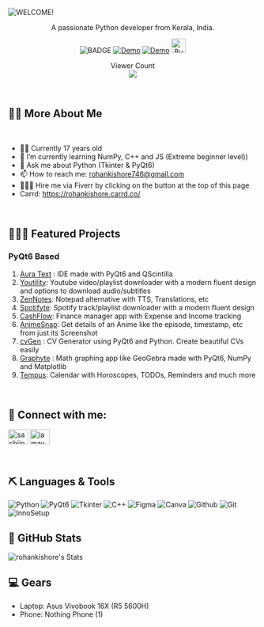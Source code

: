 ![WELCOME!](https://github.com/rohankishore/rohankishore/assets/109947257/f50a5315-5380-4777-b7a8-0184aaa79897)
<p align ="center">A passionate Python developer from Kerala, India. </p>

<div align="center">
    
  ![BADGE](https://img.shields.io/badge/Python-%23f7d100.svg?style=for-the-badge&logo=Python&logoColor=white)
  <a href="https://www.fiverr.com/rohancodespy/">![Demo](https://img.shields.io/badge/fiverr-1DBF73?style=for-the-badge&logo=fiverr&logoColor=white)</a>
  <a href="https://twitter.com/Aura_Text">![Demo](https://img.shields.io/badge/Twitter-%23040404.svg?style=for-the-badge&logo=X&logoColor=white)</a>
  <a href='https://ko-fi.com/V7V7QZ7GS' target='_blank'><img height='36' style='border:0px;height:29px;' src='https://storage.ko-fi.com/cdn/kofi5.png?v=3' border='0' alt='Buy Me a Coffee at ko-fi.com' /></a>
 
</div> 


<p align="center"> 
  Viewer Count<br>
  <img src="https://profile-counter.glitch.me/rohankishore/count.svg" />
</p>

<br>

## 👋🏻 More About Me

<br>

- 🙋‍♂️ Currently 17 years old
- 🌱 I’m currently learning NumPy, C++ and JS (Extreme beginner level))
- 💬 Ask me about Python (Tkinter & PyQt6)
- 📫 How to reach me: rohankishore746@gmail.com
- 🧑🏼‍💻 Hire me via Fiverr by clicking on the button at the top of this page
- Carrd: https://rohankishore.carrd.co/


<br>

## 🧑🏻‍💻 Featured Projects
### PyQt6 Based 
1. [Aura Text](https://github.com/rohankishore/Aura-Text) : IDE made with PyQt6 and QScintilla
2. [Youtility](https://github.com/rohankishore/Youtility): Youtube video/playlist downloader with a modern fluent design and options to download audio/subtitles
3. [ZenNotes](https://github.com/rohankishore/ZenNotes): Notepad alternative with TTS, Translations, etc
4. [Spotifyte](https://github.com/rohankishore/Spotifyte): Spotify track/playlist downloader with a modern fluent design
5. [CashFlow](https://github.com/rohankishore/CashFlow): Finance manager app with Expense and Income tracking
6. [AnimeSnap](https://github.com/rohankishore/AnimeSnap): Get details of an Anime like the episode, timestamp, etc from just its Screenshot
7. [cvGen](https://github.com/rohankishore/cvGen) : CV Generator using PyQt6 and Python. Create beautiful CVs easily
8. [Graphyte](https://github.com/rohankishore/Graphyte) : Math graphing app like GeoGebra made with PyQt6, NumPy and Matplotlib
9. [Tempus](https://github.com/rohankishore/Tempus): Calendar with Horoscopes, TODOs, Reminders and much more
<br>

## 🤝 Connect with me:
<p align="left">
<a href="https://twitter.com/Aura_Text" target="blank"><img align="center" src="https://raw.githubusercontent.com/rahuldkjain/github-profile-readme-generator/master/src/images/icons/Social/twitter.svg" alt="sachiinamoo" height="30" width="40" /></a>
<a href="https://instagram.com/_.j0ps" target="blank"><img align="center" src="https://raw.githubusercontent.com/rahuldkjain/github-profile-readme-generator/master/src/images/icons/Social/instagram.svg" alt="iamavgail._" height="30" width="40" /></a>

</p>

<br>


## ⛏️ Languages & Tools

![Python](https://img.shields.io/badge/python-3670A0?style=for-the-badge&logo=python&logoColor=ffdd54)
![PyQt6](https://img.shields.io/badge/Pyqt6-%2319a463.svg?style=for-the-badge&logo=PyQt6&logoColor=white)
![Tkinter](https://img.shields.io/badge/Tkinter-%2313233a.svg?style=for-the-badge&logo=Tkinter&logoColor=white)
![C++](https://img.shields.io/badge/c++-%2300599C.svg?style=for-the-badge&logo=c%2B%2B&logoColor=white)
![Figma](https://img.shields.io/badge/figma-%23F24E1E.svg?style=for-the-badge&logo=figma&logoColor=white)
![Canva](https://img.shields.io/badge/Canva-%2300C4CC.svg?style=for-the-badge&logo=Canva&logoColor=white)
![Github](https://img.shields.io/badge/GitHub-%231b1b1b.svg?style=for-the-badge&logo=GitHub&logoColor=white)
![Git](https://img.shields.io/badge/Git-%23b22d47.svg?style=for-the-badge&logo=Gitb&logoColor=white)
![InnoSetup](https://img.shields.io/badge/Inno&nbsp;Setup-%238eb9dc.svg?style=for-the-badge&logo=PyQt6&logoColor=white)
<br>

## 📖 GitHub Stats

![rohankishore's Stats](https://github-readme-stats.vercel.app/api?username=rohankishore&theme=vue-dark&show_icons=true&hide_border=false&count_private=true) 

## 💻 Gears
- Laptop: Asus Vivobook 16X (R5 5600H)
- Phone: Nothing Phone (1)
